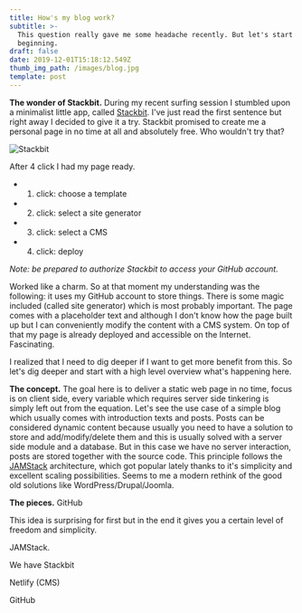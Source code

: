 ```yaml
---
title: How's my blog work?
subtitle: >-
  This question really gave me some headache recently. But let's start at the
  beginning.
draft: false
date: 2019-12-01T15:18:12.549Z
thumb_img_path: /images/blog.jpg
template: post
---
```

**The wonder of Stackbit.** During my recent surfing session I stumbled upon a minimalist little app, called [Stackbit](https://www.stackbit.com/). I've just read the first sentence but right away I decided to give it a try. Stackbit promised to create me a personal page in no time at all and absolutely free. Who wouldn't try that? 

![Stackbit](/images/stackbit.jpg "Stackbit theme selector")

After 4 click I had my page ready.

* 1. click: choose a template
* 2. click: select a site generator
* 3. click: select a CMS
* 4. click: deploy

*Note: be prepared to authorize Stackbit to access your GitHub account.*

Worked like a charm. So at that moment my understanding was the following: it uses my GitHub account to store things. There is some magic included (called site generator) which is most probably important. The page comes with a placeholder text and although I don't know how the page built up but I can conveniently modify the content with a CMS system. On top of that my page is already deployed and accessible on the Internet. Fascinating.

I realized that I need to dig deeper if I want to get more benefit from this. So let's dig deeper and start with a high level overview what's happening here.

**The concept.** The goal here is to deliver a static web page in no time, focus is on client side, every variable which requires server side tinkering is simply left out from the equation. Let's see the use case of a simple blog which usually comes with introduction texts and posts. Posts can be considered dynamic content because usually you need to have a solution to store and add/modify/delete them and this is usually solved with a server side module and a database. But in this case we have no server interaction, posts are stored together with the source code. This principle follows the [JAMStack](https://jamstack.org/) architecture, which got popular lately thanks to it's simplicity and excellent scaling possibilities. Seems to me a modern rethink of the good old solutions like WordPress/Drupal/Joomla.

**The pieces.** GitHub

This idea is surprising for first but in the end it gives you a certain level of freedom and simplicity. 

JAMStack.

We have Stackbit 

Netlify (CMS)

GitHub
